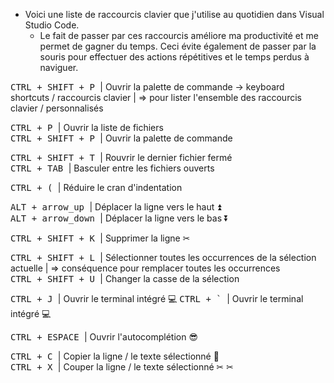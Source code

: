 

- Voici une liste de raccourcis clavier que j'utilise au quotidien dans Visual Studio Code.   
    - Le fait de passer par ces raccourcis améliore ma productivité et me permet de gagner du temps. Ceci évite également de passer par la souris pour effectuer des actions répétitives et le temps perdus à naviguer.   


<kbd> CTRL + SHIFT + P </kbd> | Ouvrir la palette de commande -> keyboard shortcuts / raccourcis clavier | => pour lister l'ensemble des raccourcis clavier / personnalisés  
 


<kbd> CTRL + P </kbd> | Ouvrir la liste de fichiers  
<kbd> CTRL + SHIFT + P </kbd> | Ouvrir la palette de commande  


<kbd> CTRL + SHIFT + T </kbd> | Rouvrir le dernier fichier fermé   
<kbd> CTRL + TAB </kbd> | Basculer entre les fichiers ouverts  


<kbd> CTRL + ( </kbd> | Réduire le cran d'indentation   
<!-- <kbd> CTRL + ) </kbd> | augmenter le cran d'indentation -->


<kbd> ALT + arrow_up </kbd> | Déplacer la ligne vers le haut ⏫  
<kbd> ALT + arrow_down </kbd> | Déplacer la ligne vers le bas ⏬  


<kbd> CTRL + SHIFT + K </kbd> | Supprimer la ligne ✂ 

<kbd> CTRL + SHIFT + L </kbd> | Sélectionner toutes les occurrences de la sélection actuelle | => conséquence pour remplacer toutes les occurrences  
<kbd> CTRL + SHIFT + U </kbd> | Changer la casse de la sélection  



<kbd> CTRL + J </kbd> | Ouvrir le terminal intégré  💻
<kbd> CTRL + ` </kbd> | Ouvrir le terminal intégré  💻


<kbd> CTRL + ESPACE </kbd> | Ouvrir l'autocomplétion 😎 


<kbd> CTRL + C </kbd> | Copier la ligne / le texte sélectionné 🧾  
<kbd> CTRL + X </kbd> | Couper la ligne / le texte sélectionné ✂ ✂

